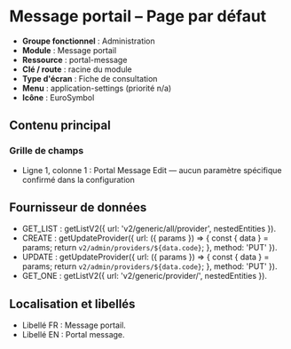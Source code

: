 # Message portail – Page par défaut

- **Groupe fonctionnel** : Administration
- **Module** : Message portail
- **Ressource** : portal-message
- **Clé / route** : racine du module
- **Type d'écran** : Fiche de consultation
- **Menu** : application-settings (priorité n/a)
- **Icône** : EuroSymbol

## Contenu principal
### Grille de champs
- Ligne 1, colonne 1 : Portal Message Edit — aucun paramètre spécifique confirmé dans la configuration

## Fournisseur de données
- GET_LIST : getListV2({
  url: 'v2/generic/all/provider',
  nestedEntities
}).
- CREATE : getUpdateProvider({
  url: ({
    params
  }) => {
    const {
      data
    } = params;
    return `v2/admin/providers/${data.code}`;
  },
  method: 'PUT'
}).
- UPDATE : getUpdateProvider({
  url: ({
    params
  }) => {
    const {
      data
    } = params;
    return `v2/admin/providers/${data.code}`;
  },
  method: 'PUT'
}).
- GET_ONE : getListV2({
  url: 'v2/generic/provider/',
  nestedEntities
}).

## Localisation et libellés
- Libellé FR : Message portail.
- Libellé EN : Portal message.